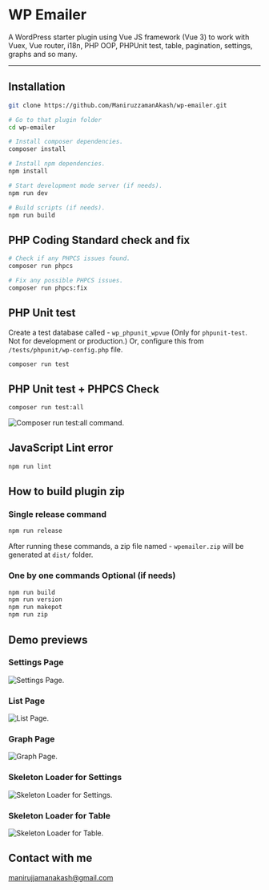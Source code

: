 # WP Emailer
A WordPress starter plugin using Vue JS framework (Vue 3) to work with Vuex, Vue router, i18n, PHP OOP, PHPUnit test, table, pagination, settings, graphs and so many.

---

## Installation

```sh
git clone https://github.com/ManiruzzamanAkash/wp-emailer.git

# Go to that plugin folder
cd wp-emailer

# Install composer dependencies.
composer install

# Install npm dependencies.
npm install

# Start development mode server (if needs).
npm run dev

# Build scripts (if needs).
npm run build
```

## PHP Coding Standard check and fix

```sh
# Check if any PHPCS issues found.
composer run phpcs

# Fix any possible PHPCS issues.
composer run phpcs:fix
```

## PHP Unit test

Create a test database called - `wp_phpunit_wpvue` (Only for `phpunit-test`. Not for development or production.)
Or, configure this from `/tests/phpunit/wp-config.php` file.

```sh
composer run test
```

## PHP Unit test + PHPCS Check

```sh
composer run test:all
```
![Composer run test:all command](https://i.ibb.co/C5HfHKB/Composer-run-test.png "Composer run test:all command").




## JavaScript Lint error

```sh
npm run lint
```


## How to build plugin zip

### Single release command

```sh
npm run release
```
After running these commands, a zip file named - `wpemailer.zip` will be generated at `dist/` folder.

### One by one commands Optional (if needs)
```sh
npm run build
npm run version
npm run makepot
npm run zip
```

## Demo previews
### Settings Page
![Settings Page](https://i.ibb.co/H78Nmv9/01-Settings-Page.png "Settings Page").

### List Page
![List Page](https://i.ibb.co/ykhKQd1/02-List-Page.png "List Page").

### Graph Page
![Graph Page](https://i.ibb.co/x3cTBDL/03-Graph-Page.png "Graph Page").

### Skeleton Loader for Settings
![Skeleton Loader for Settings](https://i.ibb.co/SvBX57x/04-Settings-loading.png "Skeleton Loader for Settings").

### Skeleton Loader for Table
![Skeleton Loader for Table](https://i.ibb.co/vkLHvmp/05-Table-loading.png "Skeleton Loader for Table").

## Contact with me
manirujjamanakash@gmail.com
